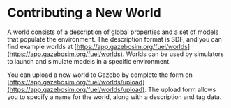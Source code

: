 # Contributing a New World

A world consists of a description of global properties and a set of models
that populate the environment. The description format is SDF, and you can
find example worlds at [https://app.gazebosim.org/fuel/worlds](https://app.gazebosim.org/fuel/worlds). Worlds can be used by simulators to launch and simulate models in a specific environment.

You can upload a new world to Gazebo by complete the form on [https://app.gazebosim.org/fuel/worlds/upload](https://app.gazebosim.org/fuel/worlds/upload). The upload form allows you to specify a name for the world, along with a description and tag data.
